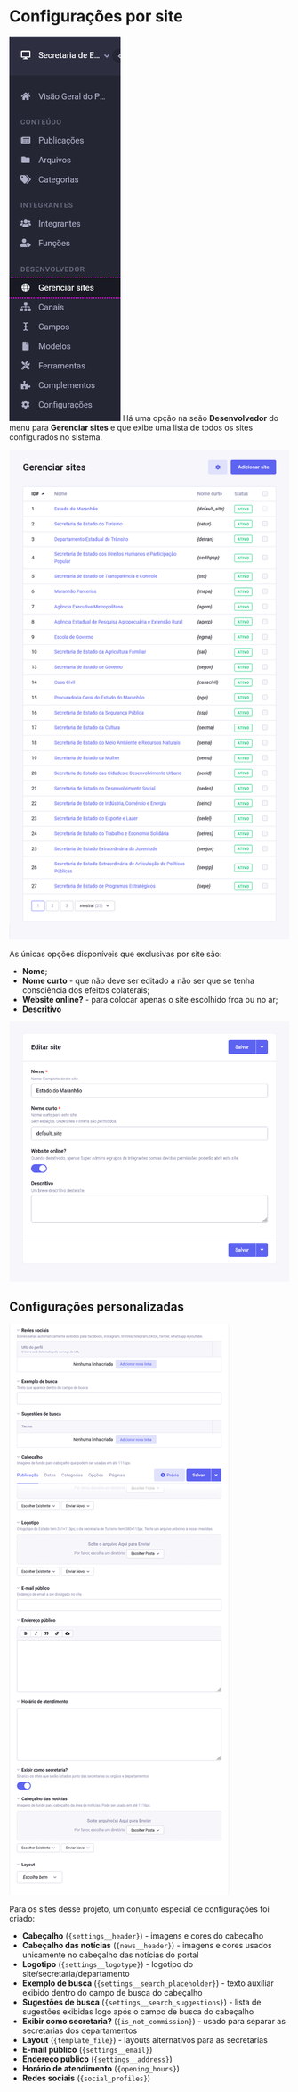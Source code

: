 # Configurações por site

![Gerenciar sites](./images/sites/menu__gerenciar-sites.png)
Há uma opção na seão **Desenvolvedor** do menu para **Gerenciar sites** e que exibe uma lista de todos os sites configurados no sistema.

![](./images/sites/gerenciar-sites__lista.png)

As únicas opções disponíveis que exclusivas por site são:

- **Nome**;
- **Nome curto** - que não deve ser editado a não ser que se tenha consciência dos efeitos colaterais;
- **Website online?** - para colocar apenas o site escolhido froa ou no ar;
- **Descritivo**

![Edição de sites](./images/sites/gerenciar-sites__edicao.png)

## Configurações personalizadas

![Configurações Personalizadas](./images/configuracoes-personalizadas.png#float)

Para os sites desse projeto, um conjunto especial de configurações foi criado:

- **Cabeçalho** (`{settings__header}`) - imagens e cores do cabeçalho
- **Cabeçalho das notícias** (`{news__header}`) - imagens e cores usados unicamente no cabeçalho das notícias do portal
- **Logotipo** (`{settings__logotype}`) - logotipo do site/secretaria/departamento
- **Exemplo de busca** (`{settings__search_placeholder}`) - texto auxiliar exibido dentro do campo de busca do cabeçalho
- **Sugestões de busca** (`{settings__search_suggestions}`) - lista de sugestões exibidas logo após o campo de busca do cabeçalho
- **Exibir como secretaria?** (`{is_not_commission}`) - usado para separar as secretarias dos departamentos
- **Layout** (`{template_file}`) - layouts alternativos para as secretarias
- **E-mail público** (`{settings__email}`)
- **Endereço público** (`{settings__address}`)
- **Horário de atendimento** (`{opening_hours}`)
- **Redes sociais** (`{social_profiles}`)
